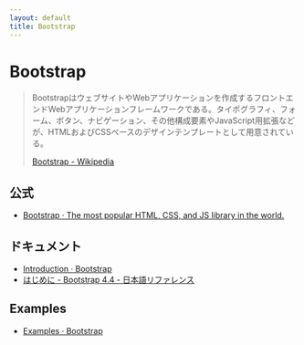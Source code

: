 ```yaml
---
layout: default
title: Bootstrap
---
```

# Bootstrap

> BootstrapはウェブサイトやWebアプリケーションを作成するフロントエンドWebアプリケーションフレームワークである。タイポグラフィ、フォーム、ボタン、ナビゲーション、その他構成要素やJavaScript用拡張などが、HTMLおよびCSSベースのデザインテンプレートとして用意されている。
> 
> [Bootstrap - Wikipedia](https://ja.wikipedia.org/wiki/Bootstrap)



## 公式

- [Bootstrap · The most popular HTML, CSS, and JS library in the world.](https://getbootstrap.com/)



## ドキュメント

- [Introduction · Bootstrap](https://getbootstrap.com/docs/4.4/getting-started/introduction/)
- [はじめに - Bootstrap 4.4 - 日本語リファレンス](https://getbootstrap.jp/docs/4.4/getting-started/introduction/)


## Examples

- [Examples · Bootstrap](https://getbootstrap.com/docs/4.4/examples/)
